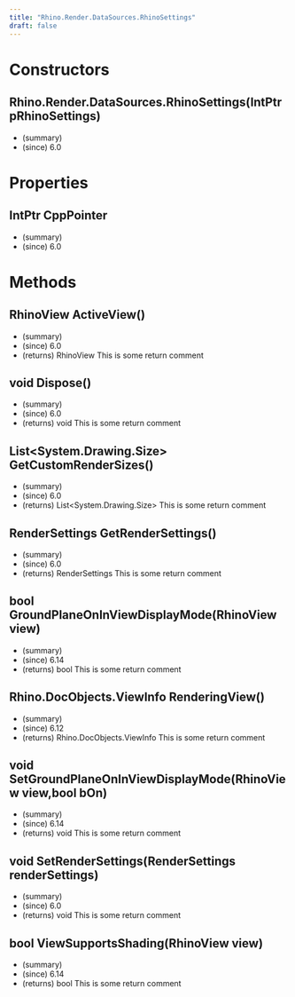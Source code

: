 ```yaml
---
title: "Rhino.Render.DataSources.RhinoSettings"
draft: false
---
```


# Constructors
## Rhino.Render.DataSources.RhinoSettings(IntPtr pRhinoSettings)
- (summary) 
- (since) 6.0
# Properties
## IntPtr CppPointer
- (summary) 
- (since) 6.0
# Methods
## RhinoView ActiveView()
- (summary) 
- (since) 6.0
- (returns) RhinoView This is some return comment
## void Dispose()
- (summary) 
- (since) 6.0
- (returns) void This is some return comment
## List<System.Drawing.Size> GetCustomRenderSizes()
- (summary) 
- (since) 6.0
- (returns) List<System.Drawing.Size> This is some return comment
## RenderSettings GetRenderSettings()
- (summary) 
- (since) 6.0
- (returns) RenderSettings This is some return comment
## bool GroundPlaneOnInViewDisplayMode(RhinoView view)
- (summary) 
- (since) 6.14
- (returns) bool This is some return comment
## Rhino.DocObjects.ViewInfo RenderingView()
- (summary) 
- (since) 6.12
- (returns) Rhino.DocObjects.ViewInfo This is some return comment
## void SetGroundPlaneOnInViewDisplayMode(RhinoView view,bool bOn)
- (summary) 
- (since) 6.14
- (returns) void This is some return comment
## void SetRenderSettings(RenderSettings renderSettings)
- (summary) 
- (since) 6.0
- (returns) void This is some return comment
## bool ViewSupportsShading(RhinoView view)
- (summary) 
- (since) 6.14
- (returns) bool This is some return comment
